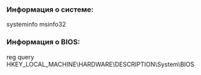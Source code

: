 ### Информация о системе:
systeminfo
msinfo32

### Информация о BIOS:
reg query HKEY_LOCAL_MACHINE\HARDWARE\DESCRIPTION\System\BIOS



